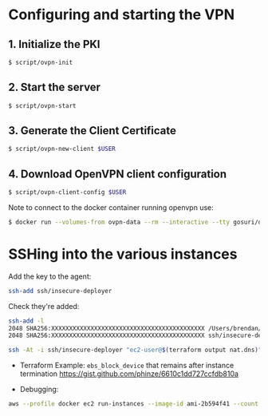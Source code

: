 # Configuring and starting the VPN

## 1. Initialize the PKI

```sh
$ script/ovpn-init
```

## 2. Start the server

```sh
$ script/ovpn-start
```

## 3. Generate the Client Certificate

```sh
$ script/ovpn-new-client $USER
```

## 4. Download OpenVPN client configuration

```sh
$ script/ovpn-client-config $USER
```

Note to connect to the docker container running openvpn use:

```sh
$ docker run --volumes-from ovpn-data --rm --interactive --tty gosuri/openvpn /bin/sh
```


# SSHing into the various instances

Add the key to the agent:

```sh
ssh-add ssh/insecure-deployer
```

Check they're added:

```sh
ssh-add -l
2048 SHA256:XXXXXXXXXXXXXXXXXXXXXXXXXXXXXXXXXXXXXXXXXXX /Users/brendan/.ssh/id_rsa (RSA)
2048 SHA256:XXXXXXXXXXXXXXXXXXXXXXXXXXXXXXXXXXXXXXXXXXX ssh/insecure-deployer (RSA)
```

```sh
ssh -At -i ssh/insecure-deployer "ec2-user@$(terraform output nat.dns)" ssh  "ubuntu@$(terraform output app.0.ip)"
```


* Terraform Example: `ebs_block_device` that remains after instance termination
https://gist.github.com/phinze/6610c1dd727ccfdb810a



* Debugging:

```sh
aws --profile docker ec2 run-instances --image-id ami-2b594f41 --count 1 --key-name aws-docker --instance-type t2.micro --user-data file://cloud-config/test.yml --security-group-ids sg-45e1023e --subnet-id subnet-d09ed4a6
```
